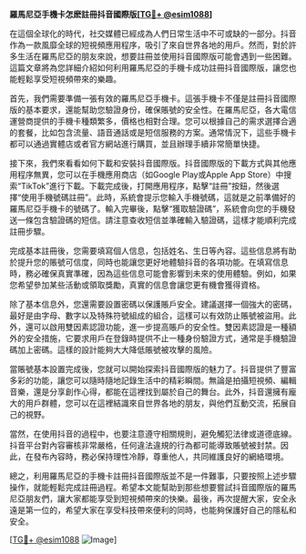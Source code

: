 **羅馬尼亞手機卡怎麽註冊抖音國際版[[TG💪+ @esim1088](https://t.me/s/esim1088)]**

在這個全球化的時代，社交媒體已經成為人們日常生活中不可或缺的一部分。抖音作為一款風靡全球的短視頻應用程序，吸引了來自世界各地的用戶。然而，對於許多生活在羅馬尼亞的朋友來說，想要註冊並使用抖音國際版可能會遇到一些困難。這篇文章將為您詳細介紹如何利用羅馬尼亞的手機卡成功註冊抖音國際版，讓您也能輕鬆享受短視頻帶來的樂趣。

首先，我們需要準備一張有效的羅馬尼亞手機卡。這張手機卡不僅是註冊抖音國際版的基本要求，還能幫助您驗證身份，確保賬號的安全性。在羅馬尼亞，各大電信運營商提供的手機卡種類繁多，價格也相對合理。您可以根據自己的需求選擇合適的套餐，比如包含流量、語音通話或是短信服務的方案。通常情況下，這些手機卡都可以通過實體店或者官方網站進行購買，並且辦理手續非常簡單快捷。

接下來，我們來看看如何下載和安裝抖音國際版。抖音國際版的下載方式與其他應用程序無異，您可以在手機應用商店（如Google Play或Apple App Store）中搜索“TikTok”進行下載。下載完成後，打開應用程序，點擊“註冊”按鈕，然後選擇“使用手機號碼註冊”。此時，系統會提示您輸入手機號碼，這就是之前準備好的羅馬尼亞手機卡的號碼了。輸入完畢後，點擊“獲取驗證碼”，系統會向您的手機發送一條包含驗證碼的短信。請注意查收短信並準確輸入驗證碼，這樣才能順利完成註冊步驟。

完成基本註冊後，您需要填寫個人信息，包括姓名、生日等內容。這些信息將有助於提升您的賬號可信度，同時也能讓您更好地體驗抖音的各項功能。在填寫信息時，務必確保真實準確，因為這些信息可能會影響到未來的使用體驗。例如，如果您希望參加某些活動或領取獎勵，真實的信息會讓您更有機會獲得資格。

除了基本信息外，您還需要設置密碼以保護賬戶安全。建議選擇一個強大的密碼，最好是由字母、數字以及特殊符號組成的組合，這樣可以有效防止賬號被盜用。此外，還可以啟用雙因素認證功能，進一步提高賬戶的安全性。雙因素認證是一種額外的安全措施，它要求用戶在登錄時提供不止一種身份驗證方式，通常是手機驗證碼加上密碼。這樣的設計能夠大大降低賬號被攻擊的風險。

當賬號基本設置完成後，您就可以開始探索抖音國際版的魅力了。抖音提供了豐富多彩的功能，讓您可以隨時隨地記錄生活中的精彩瞬間。無論是拍攝短視頻、編輯音樂，還是分享創作心得，都能在這裡找到屬於自己的舞台。此外，抖音還擁有龐大的用戶群體，您可以在這裡結識來自世界各地的朋友，與他們互動交流，拓展自己的視野。

當然，在使用抖音的過程中，也要注意遵守相關規則，避免觸犯法律或道德底線。抖音平台對內容審核非常嚴格，任何違法違規的行為都可能導致賬號被封禁。因此，在發布內容時，務必保持理性冷靜，尊重他人，共同維護良好的網絡環境。

總之，利用羅馬尼亞的手機卡註冊抖音國際版並不是一件難事，只要按照上述步驟操作，就能輕鬆完成註冊過程。希望本文能幫助到那些想要嘗試抖音國際版的羅馬尼亞朋友們，讓大家都能享受到短視頻帶來的快樂。最後，再次提醒大家，安全永遠是第一位的，希望大家在享受科技帶來便利的同時，也能夠保護好自己的隱私和安全。

[[TG💪+ @esim1088](https://t.me/s/esim1088) ![Image](https://i.postimg.cc/4NQfJmqS/Snipaste-2025-05-13-00-14-12.png)]